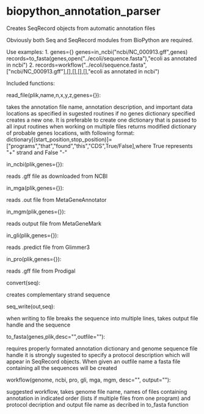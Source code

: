biopython_annotation_parser
===========================

Creates SeqRecord objects from automatic annotation files

Obviously both Seq and SeqRecord modules from BioPython are required.

Use examples:
1.
  genes={}
  genes=in_ncbi("ncbi/NC_000913.gff",genes)
  records=to_fasta(genes,open("../ecoli/sequence.fasta"),"ecoli as annotated in ncbi")
2. 
  records=workflow("../ecoli/sequence.fasta",["ncbi/NC_000913.gff"],[],[],[],[],"ecoli as annotated in ncbi")

Included functions:

read_file(plik,name,n,x,y,z,genes={}):

takes the annotation file name, annotation description,  and important data locations as specified in sugested routines
if no genes dictionary specified creates a new one. It is preferable to create one dictionary that is passed to all input routines when working on multiple files
returns modified dictionary of probable genes locations, with following format:
dictionary[(start_position,stop_position)]=["programs","that","found","this","CDS",True/False],where True represents "+" strand and False "-"

in_ncbi(plik,genes={}): 

reads .gff file as downloaded from NCBI


in_mga(plik,genes={}): 

reads .out file from MetaGeneAnnotator


in_mgm(plik,genes={}): 

reads output file from MetaGeneMark


in_gli(plik,genes={}): 

reads .predict file from Glimmer3


in_pro(plik,genes={}): 

reads .gff file from Prodigal


convert(seq): 

creates complementary strand sequence 


seq_write(out,seq):

when writing to file breaks the sequence into multiple lines, takes output file handle and the sequence


to_fasta(genes,plik,desc="",outfile=""): 

requires properly formated annotation dictionary and genome sequence file handle
it is strongly sugested to specify a protocol description which will appear in SeqRecord objects. When given an outfile name a fasta file containing all the sequences will be created


workflow(genome, ncbi, pro, gli, mga, mgm, desc="", output=""): 

suggested workflow, takes genome file name, names of files containing annotation in indicated order (lists if multiple files from one program) and protocol decription and output file name as decribed in to_fasta function
